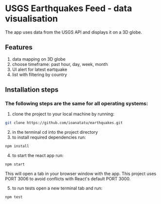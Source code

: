 # USGS Earthquakes Feed - data visualisation

The app uses data from the USGS API and displays it on a 3D globe.

## Features

1. data mapping on 3D globe
2. choose timeframe: past hour, day, week, month
3. UI alert for latest eartquake
4. list with filtering by country

## Installation steps

### The following steps are the same for all operating systems:

1. clone the project to your local machine by running:

```bash
git clone https://github.com/ioanatatu/earthquakes.git
```

2. in the terminal cd into the project directory
3. to install required dependencies run:

```bash
npm install
```

4. to start the react app run:

```bash
npm start
```

This will open a tab in your browser window with the app. This project uses PORT 3006 to avoid conflicts with React's default PORT 3000.

5. to run tests open a new terminal tab and run:

```bash
npm test
```
